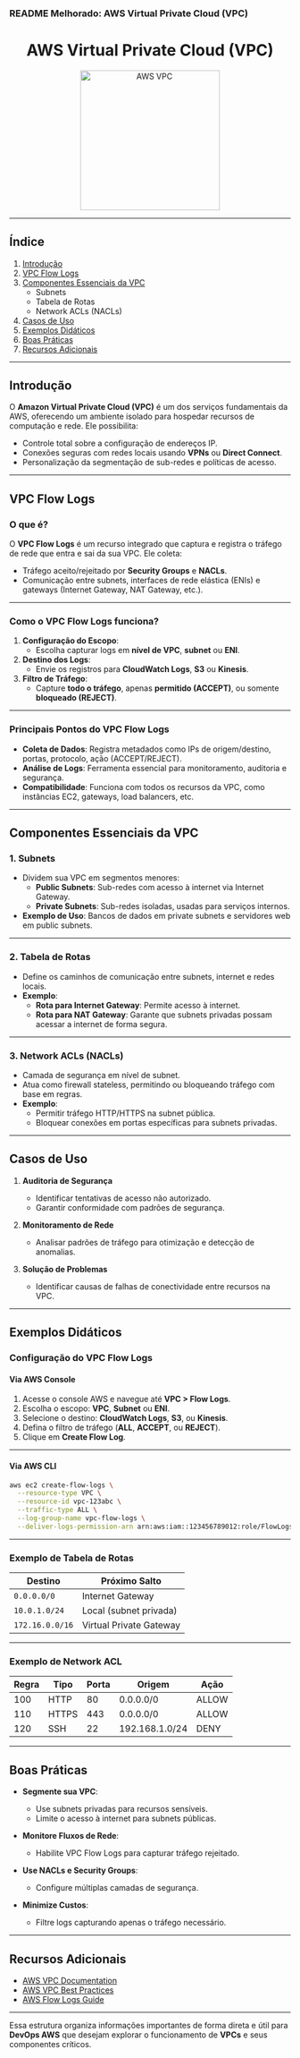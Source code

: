 ### **README Melhorado: AWS Virtual Private Cloud (VPC)**

<h1 align="center"> AWS Virtual Private Cloud (VPC) </h1>

<div align="center">
    <img width="250px" src="https://d2908q01vomqb2.cloudfront.net/2ecdfb855115a9b7e5cf06a5762334586b60d8e4/2021/09/28/AWS-VPC.png" alt="AWS VPC">
</div>

---

## **Índice**
1. [Introdução](#introdução)
2. [VPC Flow Logs](#vpc-flow-logs)
3. [Componentes Essenciais da VPC](#componentes-essenciais-da-vpc)
   - Subnets
   - Tabela de Rotas
   - Network ACLs (NACLs)
4. [Casos de Uso](#casos-de-uso)
5. [Exemplos Didáticos](#exemplos-didáticos)
6. [Boas Práticas](#boas-práticas)
7. [Recursos Adicionais](#recursos-adicionais)

---

## **Introdução**

O **Amazon Virtual Private Cloud (VPC)** é um dos serviços fundamentais da AWS, oferecendo um ambiente isolado para hospedar recursos de computação e rede. Ele possibilita:
- Controle total sobre a configuração de endereços IP.
- Conexões seguras com redes locais usando **VPNs** ou **Direct Connect**.
- Personalização da segmentação de sub-redes e políticas de acesso.

---

## **VPC Flow Logs**

### O que é?
O **VPC Flow Logs** é um recurso integrado que captura e registra o tráfego de rede que entra e sai da sua VPC. Ele coleta:
- Tráfego aceito/rejeitado por **Security Groups** e **NACLs**.
- Comunicação entre subnets, interfaces de rede elástica (ENIs) e gateways (Internet Gateway, NAT Gateway, etc.).

---

### **Como o VPC Flow Logs funciona?**
1. **Configuração do Escopo**:
   - Escolha capturar logs em **nível de VPC**, **subnet** ou **ENI**.
2. **Destino dos Logs**:
   - Envie os registros para **CloudWatch Logs**, **S3** ou **Kinesis**.
3. **Filtro de Tráfego**:
   - Capture **todo o tráfego**, apenas **permitido (ACCEPT)**, ou somente **bloqueado (REJECT)**.

---

### **Principais Pontos do VPC Flow Logs**
- **Coleta de Dados**: Registra metadados como IPs de origem/destino, portas, protocolo, ação (ACCEPT/REJECT).
- **Análise de Logs**: Ferramenta essencial para monitoramento, auditoria e segurança.
- **Compatibilidade**: Funciona com todos os recursos da VPC, como instâncias EC2, gateways, load balancers, etc.

---

## **Componentes Essenciais da VPC**

### **1. Subnets**
- Dividem sua VPC em segmentos menores:
  - **Public Subnets**: Sub-redes com acesso à internet via Internet Gateway.
  - **Private Subnets**: Sub-redes isoladas, usadas para serviços internos.
- **Exemplo de Uso**: Bancos de dados em private subnets e servidores web em public subnets.

---

### **2. Tabela de Rotas**
- Define os caminhos de comunicação entre subnets, internet e redes locais.
- **Exemplo**:
  - **Rota para Internet Gateway**: Permite acesso à internet.
  - **Rota para NAT Gateway**: Garante que subnets privadas possam acessar a internet de forma segura.

---

### **3. Network ACLs (NACLs)**
- Camada de segurança em nível de subnet.
- Atua como firewall stateless, permitindo ou bloqueando tráfego com base em regras.
- **Exemplo**:
  - Permitir tráfego HTTP/HTTPS na subnet pública.
  - Bloquear conexões em portas específicas para subnets privadas.

---

## **Casos de Uso**

1. **Auditoria de Segurança**
   - Identificar tentativas de acesso não autorizado.
   - Garantir conformidade com padrões de segurança.

2. **Monitoramento de Rede**
   - Analisar padrões de tráfego para otimização e detecção de anomalias.

3. **Solução de Problemas**
   - Identificar causas de falhas de conectividade entre recursos na VPC.

---

## **Exemplos Didáticos**

### **Configuração do VPC Flow Logs**
#### **Via AWS Console**
1. Acesse o console AWS e navegue até **VPC > Flow Logs**.
2. Escolha o escopo: **VPC**, **Subnet** ou **ENI**.
3. Selecione o destino: **CloudWatch Logs**, **S3**, ou **Kinesis**.
4. Defina o filtro de tráfego (**ALL**, **ACCEPT**, ou **REJECT**).
5. Clique em **Create Flow Log**.

---

#### **Via AWS CLI**
```bash
aws ec2 create-flow-logs \
  --resource-type VPC \
  --resource-id vpc-123abc \
  --traffic-type ALL \
  --log-group-name vpc-flow-logs \
  --deliver-logs-permission-arn arn:aws:iam::123456789012:role/FlowLogsRole
```

---

### **Exemplo de Tabela de Rotas**
| Destino         | Próximo Salto          |
|------------------|------------------------|
| `0.0.0.0/0`      | Internet Gateway       |
| `10.0.1.0/24`    | Local (subnet privada) |
| `172.16.0.0/16`  | Virtual Private Gateway|

---

### **Exemplo de Network ACL**
| Regra | Tipo      | Porta  | Origem       | Ação   |
|-------|-----------|--------|--------------|--------|
| 100   | HTTP      | 80     | 0.0.0.0/0    | ALLOW  |
| 110   | HTTPS     | 443    | 0.0.0.0/0    | ALLOW  |
| 120   | SSH       | 22     | 192.168.1.0/24 | DENY |

---

## **Boas Práticas**

- **Segmente sua VPC**:
  - Use subnets privadas para recursos sensíveis.
  - Limite o acesso à internet para subnets públicas.
  
- **Monitore Fluxos de Rede**:
  - Habilite VPC Flow Logs para capturar tráfego rejeitado.
  
- **Use NACLs e Security Groups**:
  - Configure múltiplas camadas de segurança.
  
- **Minimize Custos**:
  - Filtre logs capturando apenas o tráfego necessário.

---

## **Recursos Adicionais**
- [AWS VPC Documentation](https://docs.aws.amazon.com/vpc/)
- [AWS VPC Best Practices](https://aws.amazon.com/architecture/)
- [AWS Flow Logs Guide](https://docs.aws.amazon.com/vpc/latest/userguide/flow-logs.html)

---

Essa estrutura organiza informações importantes de forma direta e útil para **DevOps AWS** que desejam explorar o funcionamento de **VPCs** e seus componentes críticos.